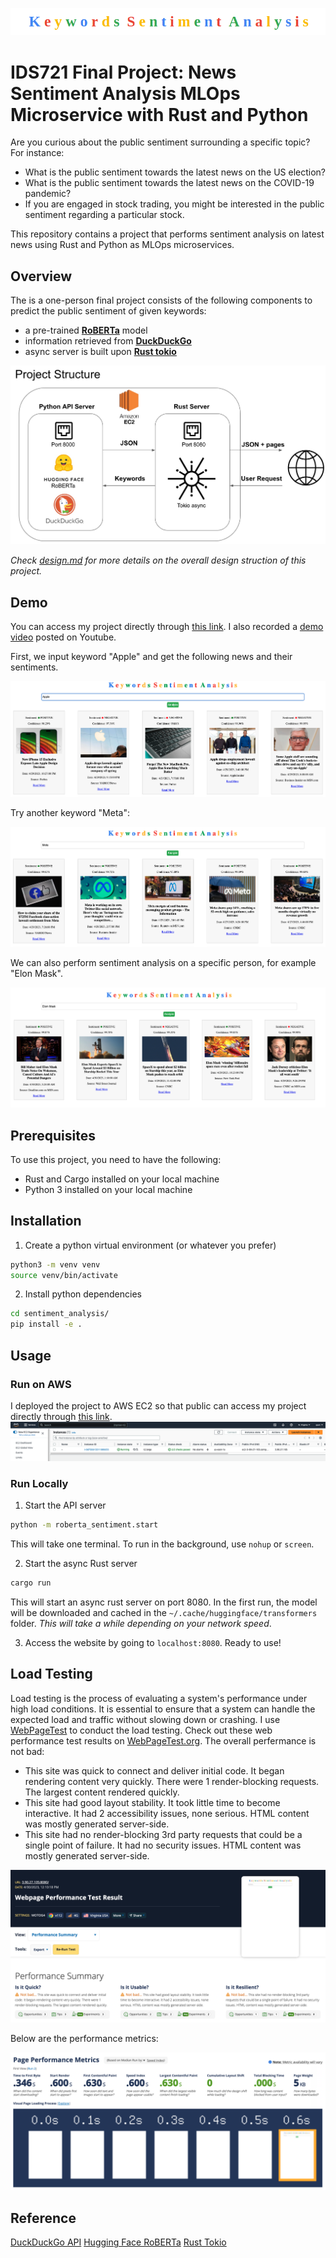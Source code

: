 ![logo](https://github.com/Mushroom-Wang/news-sentiment-analysis/blob/1417c5138afef6d1cc7b5086ab008774a8f35f20/logo)
# IDS721 Final Project: News Sentiment Analysis MLOps Microservice with Rust and Python
Are you curious about the public sentiment surrounding a specific topic? For instance:
- What is the public sentiment towards the latest news on the US election?
- What is the public sentiment towards the latest news on the COVID-19 pandemic?
- If you are engaged in stock trading, you might be interested in the public sentiment regarding a particular stock.

This repository contains a project that performs sentiment analysis on latest news using Rust and Python as MLOps microservices.
## Overview
The is a one-person final project consists of the following components to predict the public sentiment of given keywords:
- a pre-trained [**RoBERTa**](https://huggingface.co/docs/transformers/model_doc/roberta) model 
- information retrieved from [**DuckDuckGo**](https://serpapi.com/duckduckgo-news-results)  
- async server is built upon [**Rust tokio**](https://docs.rs/tokio/latest/tokio/)

![Project Structure](https://github.com/Mushroom-Wang/news-sentiment-analysis/blob/09c4f63f1a750e04e82b980e0579e0f0359cbd1e/images/Project%20Structure)

*Check [design.md](docs/design.md) for more details on the overall design struction of this project.*

## Demo
You can access my project directly through [this link](http://3.90.27.105:8080/). I also recorded a [demo video](https://youtu.be/945NYRPe-eY) posted on Youtube.

First, we input keyword "Apple" and get the following news and their sentiments.

![Apple](https://github.com/Mushroom-Wang/news-sentiment-analysis/blob/edde10a57ccb9420876e597d44463ca71d26749b/Apple.png)

Try another keyword "Meta":

![Meta](https://github.com/Mushroom-Wang/news-sentiment-analysis/blob/edde10a57ccb9420876e597d44463ca71d26749b/Meta.png)

We can also perform sentiment analysis on a specific person, for example "Elon Mask".

![Elon Mask](https://github.com/Mushroom-Wang/news-sentiment-analysis/blob/edde10a57ccb9420876e597d44463ca71d26749b/Elon%20Mask.png)

## Prerequisites
To use this project, you need to have the following:
- Rust and Cargo installed on your local machine
- Python 3 installed on your local machine

## Installation
1. Create a python virtual environment (or whatever you prefer)
```bash
python3 -m venv venv
source venv/bin/activate
```

2. Install python dependencies
```bash
cd sentiment_analysis/
pip install -e .
```

## Usage
### Run on AWS
I deployed the project to AWS EC2 so that public can access my project directly through [this link](http://3.90.27.105:8080/).
![AWS](https://github.com/Mushroom-Wang/news-sentiment-analysis/blob/edde10a57ccb9420876e597d44463ca71d26749b/AWS.png)

### Run Locally

1. Start the API server

```bash
python -m roberta_sentiment.start  
```

This will take one terminal. To run in the background, use `nohup` or `screen`.

2. Start the async Rust server

```bash
cargo run 
```
This will start an async rust server on port 8080. In the first run, the model will be downloaded and cached in the `~/.cache/huggingface/transformers` folder. *This will take a while depending on your network speed*.

3. Access the website by going to `localhost:8080`. Ready to use!

## Load Testing
Load testing is the process of evaluating a system's performance under high load conditions. It is essential to ensure that a system can handle the expected load and traffic without slowing down or crashing. I use [WebPageTest](https://www.webpagetest.org/) to conduct the load testing. Check out these web performance test results on [WebPageTest.org](https://www.webpagetest.org/result/230430_BiDcY6_67W/). The overall perfermance is not bad:
- This site was quick to connect and deliver initial code. It began rendering content very quickly. There were 1 render-blocking requests. The largest content rendered quickly.
- This site had good layout stability. It took little time to become interactive. It had 2 accessibility issues, none serious. HTML content was mostly generated server-side.
- This site had no render-blocking 3rd party requests that could be a single point of failure. It had no security issues. HTML content was mostly generated server-side.

![Load Testing1](https://github.com/Mushroom-Wang/news-sentiment-analysis/blob/77f22b63c53ce749c4c617c156740e70d139b83d/Load%20Testing1.png)

Below are the performance metrics:

![Load Testing2](https://github.com/Mushroom-Wang/news-sentiment-analysis/blob/77f22b63c53ce749c4c617c156740e70d139b83d/Load%20Testing2.png)

## Reference
[DuckDuckGo API](https://serpapi.com/duckduckgo-news-results)
[Hugging Face RoBERTa](https://huggingface.co/docs/transformers/model_doc/roberta)
[Rust Tokio](https://docs.rs/tokio/latest/tokio/)
